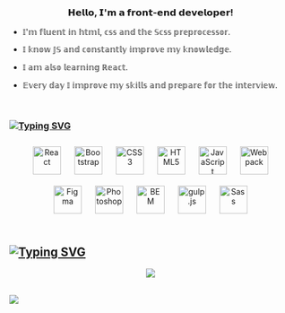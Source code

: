 
### <div align="center">𝗛𝗲𝗹𝗹𝗼, 𝗜'𝗺 𝗮 𝗳𝗿𝗼𝗻𝘁-𝗲𝗻𝗱 𝗱𝗲𝘃𝗲𝗹𝗼𝗽𝗲𝗿!</div>  
  

- 𝕀'𝕞 𝕗𝕝𝕦𝕖𝕟𝕥 𝕚𝕟 𝕙𝕥𝕞𝕝, 𝕔𝕤𝕤 𝕒𝕟𝕕 𝕥𝕙𝕖 𝕊𝕔𝕤𝕤 𝕡𝕣𝕖𝕡𝕣𝕠𝕔𝕖𝕤𝕤𝕠𝕣.  
  

- 𝕀 𝕜𝕟𝕠𝕨 𝕁𝕊 𝕒𝕟𝕕 𝕔𝕠𝕟𝕤𝕥𝕒𝕟𝕥𝕝𝕪 𝕚𝕞𝕡𝕣𝕠𝕧𝕖 𝕞𝕪 𝕜𝕟𝕠𝕨𝕝𝕖𝕕𝕘𝕖.
  
  
- 𝕀 𝕒𝕞 𝕒𝕝𝕤𝕠 𝕝𝕖𝕒𝕣𝕟𝕚𝕟𝕘 ℝ𝕖𝕒𝕔𝕥.

- 𝔼𝕧𝕖𝕣𝕪 𝕕𝕒𝕪 𝕀 𝕚𝕞𝕡𝕣𝕠𝕧𝕖 𝕞𝕪 𝕤𝕜𝕚𝕝𝕝𝕤 𝕒𝕟𝕕 𝕡𝕣𝕖𝕡𝕒𝕣𝕖 𝕗𝕠𝕣 𝕥𝕙𝕖 𝕚𝕟𝕥𝕖𝕣𝕧𝕚𝕖𝕨.

  


<br/>  



###  [![Typing SVG](https://readme-typing-svg.herokuapp.com?color=%2336BCF7&lines=𝑀𝒴+𝕋𝔼ℂℍℕ𝕆𝕃𝕆𝔾𝕐+𝒮𝒯𝒜𝒞𝒦)](https://git.io/typing-svg)
<div align="center">  
<a href="https://reactjs.org/" target="_blank"><img style="margin: 10px" src="https://profilinator.rishav.dev/skills-assets/react-original-wordmark.svg" alt="React" height="50" /></a>  
<a href="https://getbootstrap.com/docs/3.4/javascript/" target="_blank"><img style="margin: 10px" src="https://profilinator.rishav.dev/skills-assets/bootstrap-plain.svg" alt="Bootstrap" height="50" /></a>  
<a href="https://www.w3schools.com/css/" target="_blank"><img style="margin: 10px" src="https://profilinator.rishav.dev/skills-assets/css3-original-wordmark.svg" alt="CSS3" height="50" /></a>  
<a href="https://en.wikipedia.org/wiki/HTML5" target="_blank"><img style="margin: 10px" src="https://profilinator.rishav.dev/skills-assets/html5-original-wordmark.svg" alt="HTML5" height="50" /></a>  
<a href="https://www.javascript.com/" target="_blank"><img style="margin: 10px" src="https://profilinator.rishav.dev/skills-assets/javascript-original.svg" alt="JavaScript" height="50" /></a>  
<a href="https://webpack.js.org/" target="_blank"><img style="margin: 10px" src="https://profilinator.rishav.dev/skills-assets/webpack-original.svg" alt="Webpack" height="50" /></a>  
<a href="https://www.figma.com/" target="_blank"><img style="margin: 10px" src="https://profilinator.rishav.dev/skills-assets/figma-icon.svg" alt="Figma" height="50" /></a>  
<a href="https://www.adobe.com/in/products/photoshop.html" target="_blank"><img style="margin: 10px" src="https://profilinator.rishav.dev/skills-assets/photoshop-plain.svg" alt="Photoshop" height="50" /></a>  
<a href="http://getbem.com/" target="_blank"><img style="margin: 10px" src="https://profilinator.rishav.dev/skills-assets/bem.svg" alt="BEM" height="50" /></a>  
<a href="https://gulpjs.com/" target="_blank"><img style="margin: 10px" src="https://profilinator.rishav.dev/skills-assets/gulp-plain.svg" alt="gulp.js" height="50" /></a>  
<a href="https://sass-lang.com/" target="_blank"><img style="margin: 10px" src="https://profilinator.rishav.dev/skills-assets/sass-original.svg" alt="Sass" height="50" /></a>  
</div>  


<br/>  


## [![Typing SVG](https://readme-typing-svg.herokuapp.com?color=%2336BCF7&lines=𝑀𝒴+𝒢𝐼𝒯𝐻𝒰𝐵+𝒮𝒯𝒜𝒯𝒮)](https://git.io/typing-svg)  
<div align="center"><img src="https://github-readme-stats.vercel.app/api/top-langs/?username=Eptaaaaaaaa&hide_border=true&layout=compact" align="center" /></div>  

<br/>

![](https://github-profile-summary-cards.vercel.app/api/cards/profile-details?username=daniilshat&theme=solarized_dark)



